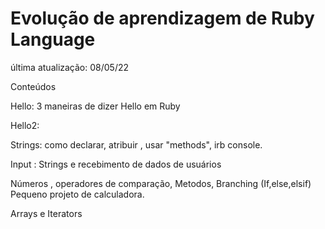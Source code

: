 # Evolução de aprendizagem de Ruby Language

última atualização: 08/05/22

Conteúdos

Hello:
3 maneiras de dizer Hello em Ruby

Hello2:

Strings:
como declarar, atribuir , usar "methods", irb console.

Input :
Strings e recebimento de dados de usuários

Números , operadores de comparação, Metodos, Branching (If,else,elsif)
Pequeno projeto de calculadora.

Arrays e Iterators 
